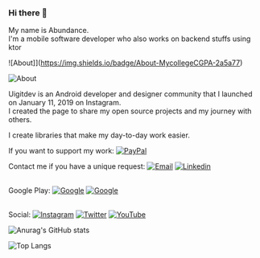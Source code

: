 ### Hi there 👋

My name is Abundance.</br>
I'm a mobile software developer who also works on backend stuffs using ktor</br>


![About]](https://img.shields.io/badge/About-MycollegeCGPA-2a5a77)</br>

![About](https://img.shields.io/badge/About-uigitdev-grightgreen?labelColor=black)</br>

 

Uigitdev is an Android developer and designer community that I launched on January 11, 2019 on Instagram.</br>
I created the page to share my open source projects and my journey with others.  

I create libraries that make my day-to-day work easier.

If you want to support my work: [![PayPal](https://img.shields.io/badge/PayPal-Donate%20my%20work-yellow?logo=PayPal&logoColor=yellow&labelColor=black)](https://www.paypal.com/donate?hosted_button_id=2JMUZJKJ5TNT4)

Contact me if you have a unique request: [![Email](https://img.shields.io/badge/Email-hello@uigitdev.com-blue?labelColor=black)](mailto:hello@uigitdev.com) [![Linkedin](https://img.shields.io/badge/Linkedin-David%20Toth-blue?logo=Linkedin&logoColor=blue&labelColor=black)](https://www.linkedin.com/in/uigitdev/)


<br/>Google Play: [![Google](https://img.shields.io/badge/Android-My%20Wallet-grightgreen?logo=Android&logoColor=brightgreen&labelColor=black)](https://play.google.com/store/apps/details?id=com.uigitdev.android.mywallet) [![Google](https://img.shields.io/badge/Android-Daily%20Dictionary-grightgreen?logo=Android&logoColor=brightgreen&labelColor=black)](https://play.google.com/store/apps/details?id=com.uigitdev.recwee)


</br>Social: [![Instagram](https://img.shields.io/badge/Instagram-Developer%20journey-blueviolet?logo=Instagram&logoColor=blueviolet&labelColor=black)](https://www.instagram.com/uigitdev/) [![Twitter](https://img.shields.io/badge/Twitter-Let%27s%20tweet%20each%20other-blue?logo=Twitter&logoColor=blue&labelColor=black)](https://twitter.com/uigitdev) [![YouTube](https://img.shields.io/badge/YouTube-Watch%20my%20videos-red?logo=YouTube&logoColor=red&labelColor=black)](https://www.youtube.com/channel/UCJs4WLc8_jk5DhIwMAwoVuw)

![Anurag's GitHub stats](https://github-readme-stats.vercel.app/api?username=uigitdev&show_icons=true&theme=vue&hide_border=true&count_private=true&bg_color=101013&title_color=00DCA8&text_color=FDFCFF)

![Top Langs](https://github-readme-stats.vercel.app/api/top-langs/?username=uigitdev&layout=compact&show_icons=true&theme=vue&hide_border=true&count_private=true&bg_color=101013&title_color=00DCA8&text_color=FDFCFF)
